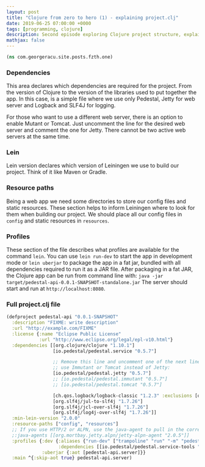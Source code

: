 ```yaml
---
layout: post
title: "Clojure from zero to hero (1) - explaining project.clj"
date: 2019-06-25 07:00:00 +0000
tags: [programming, clojure]
description: Second episode exploring Clojure project structure, explaining the project.clj configuration file, dependencies management, Leiningen profiles, and how to build and run Clojure applications.
mathjax: false
---
```


```clojure
(ns com.georgeracu.site.posts.fzth.one)
```

### Dependencies

This area declares which dependencies are required for the project. From the version of Clojure to the version of the libraries used to put together the app. In this case, is a simple file where we use only Pedestal, Jetty for web server and Logback and SLF4J for logging.

For those who want to use a different web server, there is an option to enable Mutant or Tomcat. Just uncomment the line for the desired web server and comment the one for Jetty. There cannot be two active web servers at the same time.

### Lein

Lein version declares which version of Leiningen we use to build our project. Think of it like Maven or Gradle.

### Resource paths

Being a web app we need some directories to store our config files and static resources. These section helps to inform Leiningen where to look for them when building our project. We should place all our config files in `config` and static resources in `resources`.

### Profiles

These section of the file describes what profiles are available for the command `lein`. You can use `lein run-dev` to start the app in development mode or `lein uberjar` to package the app in a fat jar, bundled with all dependencies required to run it as a JAR file. After packaging in a fat JAR, the Clojure app can be run from command line with:
`java -jar target/pedestal-api-0.0.1-SNAPSHOT-standalone.jar`
The server should start and run at `http://localhost:8080`.

### Full project.clj file

```clojure
(defproject pedestal-api "0.0.1-SNAPSHOT"
  :description "FIXME: write description"
  :url "http://example.com/FIXME"
  :license {:name "Eclipse Public License"
            :url "http://www.eclipse.org/legal/epl-v10.html"}
  :dependencies [[org.clojure/clojure "1.10.1"]
                 [io.pedestal/pedestal.service "0.5.7"]

                 ;; Remove this line and uncomment one of the next lines to
                 ;; use Immutant or Tomcat instead of Jetty:
                 [io.pedestal/pedestal.jetty "0.5.7"]
                 ;; [io.pedestal/pedestal.immutant "0.5.7"]
                 ;; [io.pedestal/pedestal.tomcat "0.5.7"]

                 [ch.qos.logback/logback-classic "1.2.3" :exclusions [org.slf4j/slf4j-api]]
                 [org.slf4j/jul-to-slf4j "1.7.26"]
                 [org.slf4j/jcl-over-slf4j "1.7.26"]
                 [org.slf4j/log4j-over-slf4j "1.7.26"]]
  :min-lein-version "2.0.0"
  :resource-paths ["config", "resources"]
  ;; If you use HTTP/2 or ALPN, use the java-agent to pull in the correct alpn-boot dependency
  ;:java-agents [[org.mortbay.jetty.alpn/jetty-alpn-agent "2.0.5"]]
  :profiles {:dev {:aliases {"run-dev" ["trampoline" "run" "-m" "pedestal-api.server/run-dev"]}
                   :dependencies [[io.pedestal/pedestal.service-tools "0.5.7"]]}
             :uberjar {:aot [pedestal-api.server]}}
  :main ^{:skip-aot true} pedestal-api.server)
```
